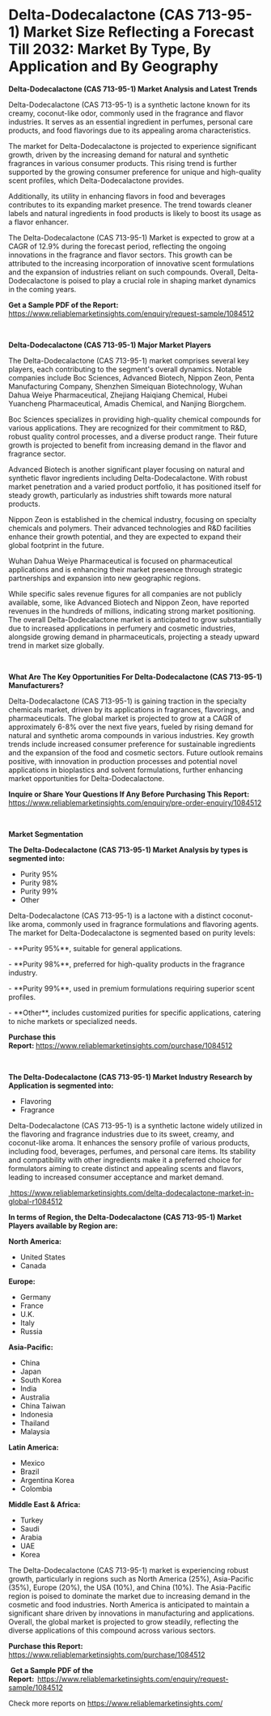 <p><h1>Delta-Dodecalactone (CAS 713-95-1) Market Size Reflecting a Forecast Till 2032: Market By Type, By Application and By Geography</h1></p><p><strong>Delta-Dodecalactone (CAS 713-95-1) Market Analysis and Latest Trends</strong></p>
<p><p>Delta-Dodecalactone (CAS 713-95-1) is a synthetic lactone known for its creamy, coconut-like odor, commonly used in the fragrance and flavor industries. It serves as an essential ingredient in perfumes, personal care products, and food flavorings due to its appealing aroma characteristics. </p><p>The market for Delta-Dodecalactone is projected to experience significant growth, driven by the increasing demand for natural and synthetic fragrances in various consumer products. This rising trend is further supported by the growing consumer preference for unique and high-quality scent profiles, which Delta-Dodecalactone provides. </p><p>Additionally, its utility in enhancing flavors in food and beverages contributes to its expanding market presence. The trend towards cleaner labels and natural ingredients in food products is likely to boost its usage as a flavor enhancer. </p><p>The Delta-Dodecalactone (CAS 713-95-1) Market is expected to grow at a CAGR of 12.9% during the forecast period, reflecting the ongoing innovations in the fragrance and flavor sectors. This growth can be attributed to the increasing incorporation of innovative scent formulations and the expansion of industries reliant on such compounds. Overall, Delta-Dodecalactone is poised to play a crucial role in shaping market dynamics in the coming years.</p></p>
<p><strong>Get a Sample PDF of the Report:&nbsp;</strong> <a href="https://www.reliablemarketinsights.com/enquiry/request-sample/1084512?utm_campaign=1948&utm_medium=2&utm_source=Github&utm_content=ia&utm_term=22032025&utm_id=delta-dodecalactone-cas-713-95-1">https://www.reliablemarketinsights.com/enquiry/request-sample/1084512</a></p>
<p>&nbsp;</p>
<p><strong>Delta-Dodecalactone (CAS 713-95-1) Major Market Players</strong></p>
<p><p>The Delta-Dodecalactone (CAS 713-95-1) market comprises several key players, each contributing to the segment's overall dynamics. Notable companies include Boc Sciences, Advanced Biotech, Nippon Zeon, Penta Manufacturing Company, Shenzhen Simeiquan Biotechnology, Wuhan Dahua Weiye Pharmaceutical, Zhejiang Haiqiang Chemical, Hubei Yuancheng Pharmaceutical, Amadis Chemical, and Nanjing Biorgchem. </p><p>Boc Sciences specializes in providing high-quality chemical compounds for various applications. They are recognized for their commitment to R&D, robust quality control processes, and a diverse product range. Their future growth is projected to benefit from increasing demand in the flavor and fragrance sector.</p><p>Advanced Biotech is another significant player focusing on natural and synthetic flavor ingredients including Delta-Dodecalactone. With robust market penetration and a varied product portfolio, it has positioned itself for steady growth, particularly as industries shift towards more natural products.</p><p>Nippon Zeon is established in the chemical industry, focusing on specialty chemicals and polymers. Their advanced technologies and R&D facilities enhance their growth potential, and they are expected to expand their global footprint in the future.</p><p>Wuhan Dahua Weiye Pharmaceutical is focused on pharmaceutical applications and is enhancing their market presence through strategic partnerships and expansion into new geographic regions. </p><p>While specific sales revenue figures for all companies are not publicly available, some, like Advanced Biotech and Nippon Zeon, have reported revenues in the hundreds of millions, indicating strong market positioning. The overall Delta-Dodecalactone market is anticipated to grow substantially due to increased applications in perfumery and cosmetic industries, alongside growing demand in pharmaceuticals, projecting a steady upward trend in market size globally.</p></p>
<p>&nbsp;</p>
<p><strong>What Are The Key Opportunities For Delta-Dodecalactone (CAS 713-95-1) Manufacturers?</strong></p>
<p><p>Delta-Dodecalactone (CAS 713-95-1) is gaining traction in the specialty chemicals market, driven by its applications in fragrances, flavorings, and pharmaceuticals. The global market is projected to grow at a CAGR of approximately 6-8% over the next five years, fueled by rising demand for natural and synthetic aroma compounds in various industries. Key growth trends include increased consumer preference for sustainable ingredients and the expansion of the food and cosmetic sectors. Future outlook remains positive, with innovation in production processes and potential novel applications in bioplastics and solvent formulations, further enhancing market opportunities for Delta-Dodecalactone.</p></p>
<p><strong>Inquire or Share Your Questions If Any Before Purchasing This Report:</strong> <a href="https://www.reliablemarketinsights.com/enquiry/pre-order-enquiry/1084512?utm_campaign=1948&utm_medium=2&utm_source=Github&utm_content=ia&utm_term=22032025&utm_id=delta-dodecalactone-cas-713-95-1">https://www.reliablemarketinsights.com/enquiry/pre-order-enquiry/1084512</a></p>
<p>&nbsp;</p>
<p><strong>Market Segmentation</strong></p>
<p><strong>The Delta-Dodecalactone (CAS 713-95-1) Market Analysis by types is segmented into:</strong></p>
<p><ul><li>Purity 95%</li><li>Purity 98%</li><li>Purity 99%</li><li>Other</li></ul></p>
<p><p>Delta-Dodecalactone (CAS 713-95-1) is a lactone with a distinct coconut-like aroma, commonly used in fragrance formulations and flavoring agents. The market for Delta-Dodecalactone is segmented based on purity levels: </p><p>- **Purity 95%**, suitable for general applications.</p><p>- **Purity 98%**, preferred for high-quality products in the fragrance industry.</p><p>- **Purity 99%**, used in premium formulations requiring superior scent profiles.</p><p>- **Other**, includes customized purities for specific applications, catering to niche markets or specialized needs.</p></p>
<p><strong>Purchase this Report:&nbsp;</strong><a href="https://www.reliablemarketinsights.com/purchase/1084512?utm_campaign=1948&utm_medium=2&utm_source=Github&utm_content=ia&utm_term=22032025&utm_id=delta-dodecalactone-cas-713-95-1">https://www.reliablemarketinsights.com/purchase/1084512</a></p>
<p>&nbsp;</p>
<p><strong>The Delta-Dodecalactone (CAS 713-95-1) Market Industry Research by Application is segmented into:</strong></p>
<p><ul><li>Flavoring</li><li>Fragrance</li></ul></p>
<p><p>Delta-Dodecalactone (CAS 713-95-1) is a synthetic lactone widely utilized in the flavoring and fragrance industries due to its sweet, creamy, and coconut-like aroma. It enhances the sensory profile of various products, including food, beverages, perfumes, and personal care items. Its stability and compatibility with other ingredients make it a preferred choice for formulators aiming to create distinct and appealing scents and flavors, leading to increased consumer acceptance and market demand.</p></p>
<p><a href="https://www.reliablemarketinsights.com/delta-dodecalactone-market-in-global-r1084512?utm_campaign=1948&utm_medium=2&utm_source=Github&utm_content=ia&utm_term=22032025&utm_id=delta-dodecalactone-cas-713-95-1">&nbsp;https://www.reliablemarketinsights.com/delta-dodecalactone-market-in-global-r1084512</a></p>
<p><strong>In terms of Region, the Delta-Dodecalactone (CAS 713-95-1) Market Players available by Region are:</strong></p>
<p>
    <p> <strong> North America: </strong>
        <ul>
            <li>United States</li>
            <li>Canada</li>
        </ul>
        </p> 
    <p> <strong> Europe: </strong>
        <ul>
            <li>Germany</li>
            <li>France</li>
            <li>U.K.</li>
            <li>Italy</li>
            <li>Russia</li>
        </ul>
        </p> 
    <p> <strong> Asia-Pacific: </strong>
        <ul>
            <li>China</li>
            <li>Japan</li>
            <li>South Korea</li>
            <li>India</li>
            <li>Australia</li>
            <li>China Taiwan</li>
            <li>Indonesia</li>
            <li>Thailand</li>
            <li>Malaysia</li>
        </ul>
        </p> 
    <p> <strong> Latin America: </strong>
        <ul>
            <li>Mexico</li>
            <li>Brazil</li>
            <li>Argentina Korea</li>
            <li>Colombia</li>
        </ul>
        </p> 
    <p> <strong> Middle East & Africa: </strong>
        <ul>
            <li>Turkey</li>
            <li>Saudi</li>
            <li>Arabia</li>
            <li>UAE</li>
            <li>Korea</li>
        </ul>
    </p>
    </p>
<p><p>The Delta-Dodecalactone (CAS 713-95-1) market is experiencing robust growth, particularly in regions such as North America (25%), Asia-Pacific (35%), Europe (20%), the USA (10%), and China (10%). The Asia-Pacific region is poised to dominate the market due to increasing demand in the cosmetic and food industries. North America is anticipated to maintain a significant share driven by innovations in manufacturing and applications. Overall, the global market is projected to grow steadily, reflecting the diverse applications of this compound across various sectors.</p></p>
<p><strong>Purchase this Report: </strong><a href="https://www.reliablemarketinsights.com/purchase/1084512?utm_campaign=1948&utm_medium=2&utm_source=Github&utm_content=ia&utm_term=22032025&utm_id=delta-dodecalactone-cas-713-95-1">https://www.reliablemarketinsights.com/purchase/1084512</a></p>
<p>&nbsp;<strong>Get a Sample PDF of the Report:&nbsp;&nbsp;</strong><a href="https://www.reliablemarketinsights.com/enquiry/request-sample/1084512?utm_campaign=1948&utm_medium=2&utm_source=Github&utm_content=ia&utm_term=22032025&utm_id=delta-dodecalactone-cas-713-95-1">https://www.reliablemarketinsights.com/enquiry/request-sample/1084512</a></p>
<p><strong></strong></p>
<p>Check more reports on <a href="https://www.reliablemarketinsights.com/?utm_campaign=1948&utm_medium=2&utm_source=Github&utm_content=ia&utm_term=22032025&utm_id=delta-dodecalactone-cas-713-95-1">https://www.reliablemarketinsights.com/</a></p>